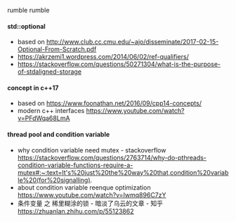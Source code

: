 
rumble rumble


#### std::optional
- based on
    http://www.club.cc.cmu.edu/~ajo/disseminate/2017-02-15-Optional-From-Scratch.pdf
- https://akrzemi1.wordpress.com/2014/06/02/ref-qualifiers/
- https://stackoverflow.com/questions/50271304/what-is-the-purpose-of-stdaligned-storage


#### concept in c++17
- based on 
    https://www.foonathan.net/2016/09/cpp14-concepts/
- modern c++ interfaces 
    https://www.youtube.com/watch?v=PFdWqa68LmA

#### thread pool and condition variable
- why condition variable need mutex - stackoverflow
    https://stackoverflow.com/questions/2763714/why-do-pthreads-condition-variable-functions-require-a-mutex#:~:text=It's%20just%20the%20way%20that,condition%20variable%20(for%20signalling).
- about condition variable reenque optimization
    https://www.youtube.com/watch?v=Iwmq896C7zY
- 条件变量 之 稀里糊涂的锁 - 暗淡了乌云的文章 - 知乎
    https://zhuanlan.zhihu.com/p/55123862
